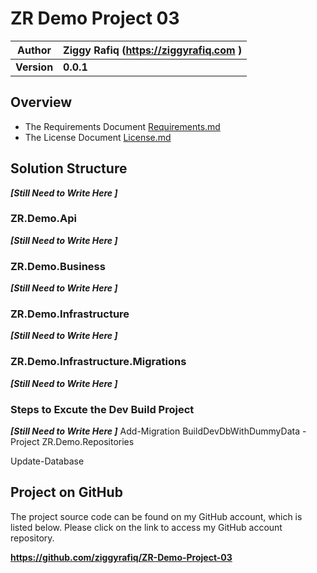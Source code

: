 # ZR Demo Project 03

| Author      | Ziggy Rafiq (<https://ziggyrafiq.com> ) |
| ----------- | --------------------------------------- |
| **Version** | **0.0.1**                               |

## Overview

- The Requirements Document [Requirements.md](Requirements.md)
- The License Document [License.md](LICENSE.md)

## Solution Structure

**_[Still Need to Write Here ]_**

### ZR.Demo.Api

**_[Still Need to Write Here ]_**

### ZR.Demo.Business

**_[Still Need to Write Here ]_**

### ZR.Demo.Infrastructure

**_[Still Need to Write Here ]_**

### ZR.Demo.Infrastructure.Migrations

**_[Still Need to Write Here ]_**

### Steps to Excute the Dev Build Project

**_[Still Need to Write Here ]_**
Add-Migration BuildDevDbWithDummyData -Project ZR.Demo.Repositories


Update-Database

## Project on GitHub

The project source code can be found on my GitHub account, which is listed below. Please click on the link to access my GitHub account repository.

**https://github.com/ziggyrafiq/ZR-Demo-Project-03**
